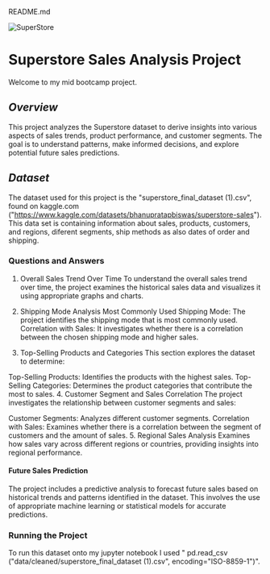 README.md

![SuperStore](https://de.wikipedia.org/wiki/Superstore#/media/Datei:Superstore-NBC.png)

# **Superstore Sales Analysis Project**
Welcome to my mid bootcamp project.


## *Overview*
This project analyzes the Superstore dataset to derive insights into various aspects of sales trends, product performance, and customer segments. The goal is to understand patterns, make informed decisions, and explore potential future sales predictions.

## *Dataset*
The dataset used for this project is the "superstore_final_dataset (1).csv", found on kaggle.com ("https://www.kaggle.com/datasets/bhanupratapbiswas/superstore-sales"). This data set is containing information about sales, products, customers, and regions, diferent segments, ship methods as also dates of order and shipping.

### **Questions and Answers**
1. Overall Sales Trend Over Time
To understand the overall sales trend over time, the project examines the historical sales data and visualizes it using appropriate graphs and charts.

2. Shipping Mode Analysis
Most Commonly Used Shipping Mode: The project identifies the shipping mode that is most commonly used.
Correlation with Sales: It investigates whether there is a correlation between the chosen shipping mode and higher sales.
3. Top-Selling Products and Categories
This section explores the dataset to determine:

Top-Selling Products: Identifies the products with the highest sales.
Top-Selling Categories: Determines the product categories that contribute the most to sales.
4. Customer Segment and Sales Correlation
The project investigates the relationship between customer segments and sales:

Customer Segments: Analyzes different customer segments.
Correlation with Sales: Examines whether there is a correlation between the segment of customers and the amount of sales.
5. Regional Sales Analysis
Examines how sales vary across different regions or countries, providing insights into regional performance.

#### Future Sales Prediction
The project includes a predictive analysis to forecast future sales based on historical trends and patterns identified in the dataset. This involves the use of appropriate machine learning or statistical models for accurate predictions.

### Running the Project
To run this dataset onto my jupyter notebook I used " pd.read_csv ("data/cleaned/superstore_final_dataset (1).csv", encoding="ISO-8859-1")".
 

